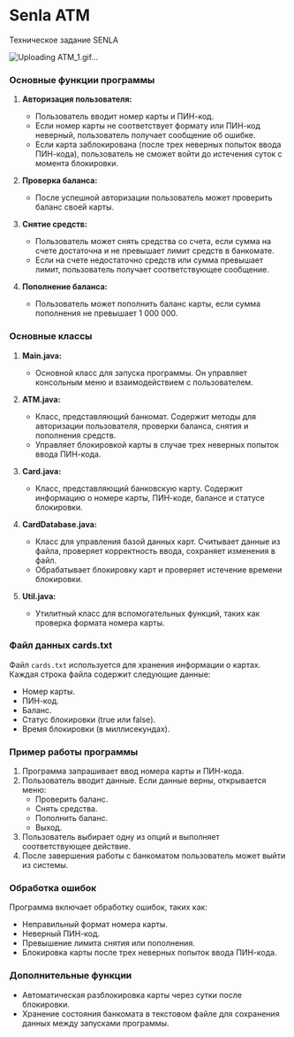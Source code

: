 # Senla ATM
Техническое задание SENLA

![Uploading ATM_1.gif…]()


### Основные функции программы

1. **Авторизация пользователя:**
   - Пользователь вводит номер карты и ПИН-код.
   - Если номер карты не соответствует формату или ПИН-код неверный, пользователь получает сообщение об ошибке.
   - Если карта заблокирована (после трех неверных попыток ввода ПИН-кода), пользователь не сможет войти до истечения суток с момента блокировки.

2. **Проверка баланса:**
   - После успешной авторизации пользователь может проверить баланс своей карты.

3. **Снятие средств:**
   - Пользователь может снять средства со счета, если сумма на счете достаточна и не превышает лимит средств в банкомате.
   - Если на счете недостаточно средств или сумма превышает лимит, пользователь получает соответствующее сообщение.

4. **Пополнение баланса:**
   - Пользователь может пополнить баланс карты, если сумма пополнения не превышает 1 000 000.

### Основные классы

1. **Main.java:**
   - Основной класс для запуска программы. Он управляет консольным меню и взаимодействием с пользователем.

2. **ATM.java:**
   - Класс, представляющий банкомат. Содержит методы для авторизации пользователя, проверки баланса, снятия и пополнения средств.
   - Управляет блокировкой карты в случае трех неверных попыток ввода ПИН-кода.

3. **Card.java:**
   - Класс, представляющий банковскую карту. Содержит информацию о номере карты, ПИН-коде, балансе и статусе блокировки.

4. **CardDatabase.java:**
   - Класс для управления базой данных карт. Считывает данные из файла, проверяет корректность ввода, сохраняет изменения в файл.
   - Обрабатывает блокировку карт и проверяет истечение времени блокировки.

5. **Util.java:**
   - Утилитный класс для вспомогательных функций, таких как проверка формата номера карты.

### Файл данных cards.txt
Файл `cards.txt` используется для хранения информации о картах. Каждая строка файла содержит следующие данные:
- Номер карты.
- ПИН-код.
- Баланс.
- Статус блокировки (true или false).
- Время блокировки (в миллисекундах).

### Пример работы программы

1. Программа запрашивает ввод номера карты и ПИН-кода.
2. Пользователь вводит данные. Если данные верны, открывается меню:
   - Проверить баланс.
   - Снять средства.
   - Пополнить баланс.
   - Выход.
3. Пользователь выбирает одну из опций и выполняет соответствующее действие.
4. После завершения работы с банкоматом пользователь может выйти из системы.

### Обработка ошибок

Программа включает обработку ошибок, таких как:
- Неправильный формат номера карты.
- Неверный ПИН-код.
- Превышение лимита снятия или пополнения.
- Блокировка карты после трех неверных попыток ввода ПИН-кода.

### Дополнительные функции

- Автоматическая разблокировка карты через сутки после блокировки.
- Хранение состояния банкомата в текстовом файле для сохранения данных между запусками программы.
